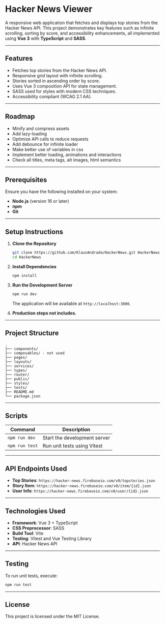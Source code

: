 
# Hacker News Viewer

A responsive web application that fetches and displays top stories from the Hacker News API. This project demonstrates key features such as infinite scrolling, sorting by score, and accessibility enhancements, all implemented using **Vue 3** with **TypeScript** and **SASS**.

---

## Features

- Fetches top stories from the Hacker News API.
- Responsive grid layout with infinite scrolling.
- Stories sorted in ascending order by score.
- Uses Vue 3 composition API for state management.
- SASS used for styles with modern CSS techniques.
- Accessibility compliant (WCAG 2.1 AA).

---
## Roadmap

- Minify and compress assets
- Add lazy-loading
- Optimize API calls to reduce requests
- Add debounce for infinite loader
- Make better use of variables in css
- Implement better loading, animations and interactions
- Check all titles, meta tags, alt images, html semantics

---

## Prerequisites

Ensure you have the following installed on your system:

- **Node.js** (version 16 or later)
- **npm**
- **Git**

---

## Setup Instructions

1. **Clone the Repository**

   ```bash
   git clone https://github.com/KlausAndrade/HackerNews.git HackerNews
   cd HackerNews
   ```

2. **Install Dependencies**

   ```bash
   npm install
   ```

3. **Run the Development Server**

   ```bash
   npm run dev
   ```

   The application will be available at `http://localhost:3000`.

4. __Production steps not includes.__

---

## Project Structure

```plaintext
.
├── components/
├── composables/ - not used
├── pages/
├── layouts/
├── services/
├── types/
├── router/
├── public/
├── styles/
├── tests/
├── README.md
└── package.json
```

---

## Scripts

| Command            | Description                                         |
|--------------------|-----------------------------------------------------|
| `npm run dev`      | Start the development server         |
| `npm run test`     | Run unit tests using Vitest                        |

---

## API Endpoints Used

- **Top Stories**: `https://hacker-news.firebaseio.com/v0/topstories.json`
- **Story Item**: `https://hacker-news.firebaseio.com/v0/item/{id}.json`
- **User Info**: `https://hacker-news.firebaseio.com/v0/user/{id}.json`

---

## Technologies Used

- **Framework**: Vue 3 + TypeScript
- **CSS Preprocessor**: SASS
- **Build Tool**: Vite
- **Testing**: Vitest and Vue Testing Library
- **API**: Hacker News API

---

## Testing

To run unit tests, execute:

```bash
npm run test
```

---

## License

This project is licensed under the MIT License.
